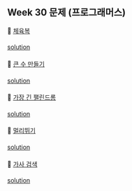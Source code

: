 ## Week 30 문제 (프로그래머스)

👀 [체육복](https://programmers.co.kr/learn/courses/30/lessons/42862)
####
[solution]()
####

👀 [큰 수 만들기](https://programmers.co.kr/learn/courses/30/lessons/42883)
####
[solution]()
####

👀 [가장 긴 팰린드롬](https://programmers.co.kr/learn/courses/30/lessons/12904)
####
[solution]()
####

👀 [멀리뛰기](https://programmers.co.kr/learn/courses/30/lessons/12914)
####
[solution]()
####

👀 [가사 검색](https://programmers.co.kr/learn/courses/30/lessons/60060)
####
[solution]()
####

